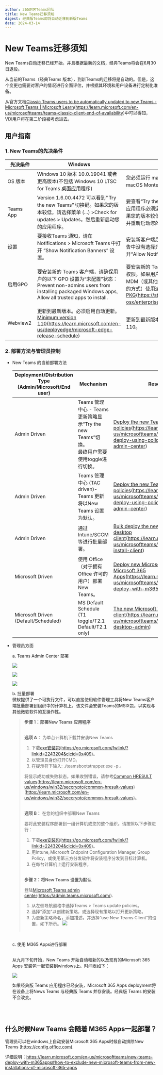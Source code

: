 ```yaml
---
author: 365刺客Teams团队
title: New Teams迁移须知
digest: 经典版Teams即将自动迁移到新版Teams
date: 2024-03-14
---
```


# New Teams迁移须知

New Teams自动迁移已经开始。并且根据最新的文档，经典Teams将会在6月30日退役。

从当前的Teams（经典Teams 版本），到新Teams的迁移将是自动的。但是，这个变更也需要对客户的情况进行全面评估，并根据其环境和用户设备进行定制化准备。

从官方文档[Classic Teams users to be automatically updated to new Teams - Microsoft Teams | Microsoft Learn](https://learn.microsoft.com/en-us/microsoftteams/teams-classic-client-end-of-availability)(https://learn.microsoft.com/en-us/microsoftteams/teams-classic-client-end-of-availability)中可以得知， VDI用户将在第二阶段被考虑进去。


## 用户指南

### 1. New Teams的先决条件

| 先决条件     | Windows     | Mac      |
| ----------- | ----------- | ----------- |
| OS 版本     | Windows 10 版本 10.0.19041 或者更高版本(不包括 Windows 10 LTSC for Teams 桌面应用程序) | 您必须运行 macOS Big Sur (11)或更高版本，包括 macOS Monterey (12) 和 macOS Ventura (13) |
| Teams App   | Version 1.6.00.4472 可以看到“ Try the new Teams” 切换键。如果您的版本较低，请选择菜单 (...) >Check for updates > Updates，然后重新启动您的应用程序。 | 要查看“Try the new teams”切换键，您当前的 Teams 应用程序必须运行版本 1.6.00.12303 或更高版本。如果您的版本较低，请选择菜单 (...)，然后选择检查更新，并重新启动您的应用程序。 |
| 设置        | 要接收Teams 通知，请在Notifications > Microsoft Teams 中打开 “Show Notification Banners” 设置。| 安装新客户端后，如果用户在初始的 macOS 通知设置警告中没有选择允许通知，则用户必须从系统设置中打开“Allow Notifications”。 |
| 启用GPO     | 要安装新的 Teams 客户端，请确保用户的以下 GPO 设置为“未配置”状态：Prevent non-admins users from installing packaged Windows apps, Allow all trusted apps to install. | 要安装新的 Teams 客户端，用户需要其计算机的管理员权限。如果用户没有管理员权限，管理员可以使用他们的 MDM（或其他部署和安装软件到没有管理员权限的设备的方式）使用这个[PKG](https://statics.teams.cdn.office.net/production-osx/enterprise/webview2/lkg/MicrosoftTeams.pkg)(https://statics.teams.cdn.office.net/production-osx/enterprise/webview2/lkg/MicrosoftTeams.pkg)。 |
| Webview2   | 更新到最新版本。必须启用自动更新。[Minimum version 110](https://learn.microsoft.com/en-us/deployedge/microsoft-edge-release-schedule)(https://learn.microsoft.com/en-us/deployedge/microsoft-edge-release-schedule) | 更新到最新版本。自动更新必须已启用。最低版本为110。|

### 2. 部署方法与管理员控制

- New Teams 的当前部署方法

    | Deployment/Distribution Type <br> (Admin/Microsoft/End user) | Mechanism | Resource |
    | ----------- | ----------- | ----------- |
    | Admin Driven | Teams 管理中心 - Teams 更新策略显示“Try the new Teams”切换。<br>最终用户需要使用toggle进行切换。 | [Deploy the new Teams client using policies](https://learn.microsoft.com/en-us/microsoftteams/new-teams-deploy-using-policies?tabs=teams-admin-center)(https://learn.microsoft.com/en-us/microsoftteams/new-teams-deploy-using-policies?tabs=teams-admin-center) |
    | Admin Driven | Teams 管理中心 (TAC driven)- Teams 更新将以New Teams 设置为默认。 | [Deploy the new Teams client using policies](https://learn.microsoft.com/en-us/microsoftteams/new-teams-deploy-using-policies?tabs=teams-admin-center)(https://learn.microsoft.com/en-us/microsoftteams/new-teams-deploy-using-policies?tabs=teams-admin-center) |
    | Admin Driven | 通过Intune/SCCM 等进行批量部署。 | [Bulk deploy the new Microsoft Teams desktop client](https://learn.microsoft.com/en-us/microsoftteams/new-teams-bulk-install-client)(https://learn.microsoft.com/en-us/microsoftteams/new-teams-bulk-install-client) |
    | Microsoft Driven | 使用 Office（对于拥有 Office 许可的用户）部署New Teams。 | [Deploy new Microsoft Teams with Microsoft 365 Apps](https://learn.microsoft.com/en-us/microsoftteams/new-teams-deploy-with-m365apps)(https://learn.microsoft.com/en-us/microsoftteams/new-teams-deploy-with-m365apps) |
    | Microsoft Driven <br>(Default/Scheduled) | MS Default Schedule (T1 toggle/T2.1 Default/T2.1 only) | [The new Microsoft Teams desktop client](https://learn.microsoft.com/en-us/microsoftteams/new-teams-desktop-admin)(https://learn.microsoft.com/en-us/microsoftteams/new-teams-desktop-admin) |

- 管理员方面

    a. Teams Admin Center 部署

    ![](../images/20240308112506.png)

    ![](../images/20240308114848.png)

    ![](../images/20240308114919.png)
    
    b. 批量部署
  <br>微软提供了一个可执行文件，可以直接使用软件管理工具将New Teams客户端批量部署到组织中的计算机上，该文件会安装Teams的MSIX包，以实现与其他微软软件的互操作性。

    > **步骤 1：部署New Teams 应用程序**
    > 
    > <br>**选项 A：** 为单台计算机下载并安装New Teams
    > 1. 下载[exe安装包](https://go.microsoft.com/fwlink/?linkid=2243204&clcid=0x409)(https://go.microsoft.com/fwlink/?linkid=2243204&clcid=0x409)。
    > 2. 以管理员身份打开CMD。
    > 3. 在提示符下输入: ./teamsbootstrapper.exe -p 。
    > 
    > 将显示成功或失败状态。如果收到错误，请参考[Common HRESULT values](https://learn.microsoft.com/en-us/windows/win32/seccrypto/common-hresult-values)(https://learn.microsoft.com/en-us/windows/win32/seccrypto/common-hresult-values)(https://learn.microsoft.com/en-us/windows/win32/seccrypto/common-hresult-values)。
    > 
    > <br>**选项 B：** 在您的组织中部署New Teams
    >
    > 要将此安装程序部署到一组计算机或您的整个组织，请按照以下步骤进行：
    > 1. 下载[exe安装包](https://go.microsoft.com/fwlink/?linkid=2243204&clcid=0x409)(https://go.microsoft.com/fwlink/?linkid=2243204&clcid=0x409)。
    > 2. 用Intune, Microsoft Endpoint Configuration Manager, Group Policy，或使用第三方分发软件将安装程序分发到目标计算机。
    > 3. 在每台计算机上运行安装程序。
    >
    ><br> **步骤 2：将New Teams 设置为默认**
    >
    > 登陆[Microsoft Teams admin center](https://admin.teams.microsoft.com/)(https://admin.teams.microsoft.com/).
    > 1. 从左侧导航窗格中选择Teams > Teams update policies。
    > 2. 选择“添加”以创建新策略，或选择现有策略以打开更新策略。
    > 3. 为更新策略命名，添加描述，并选择“use New Teams Client”的设置，如下所示。
    > ![](../images/20240308133245.png)
    > <br>

    <br>
    c. 使用 M365 Apps进行部署
    
    <br>从九月下旬开始，New Teams 开始自动和新的以及现有的Microsoft 365 Apps 安装包一起安装到windows上。时间表如下：
    
    ![](../images/20240308133452.png)
    
    如果经典版 Teams 应用程序已经安装，Microsoft 365 Apps deployment将在设备上将News Teams 与经典版 Teams 并存安装。经典版 Teams 的安装不会改变。
<br>
<br>


## 什么时候New Teams 会随着 M365 Apps一起部署？

管理员可以在windows上自动安装Microsoft 365 Apps时候自动排除New Teams (https://config.office.com).  

详细说明：https://learn.microsoft.com/en-us/microsoftteams/new-teams-deploy-with-m365apps#how-to-exclude-new-microsoft-teams-from-new-installations-of-microsoft-365-apps
